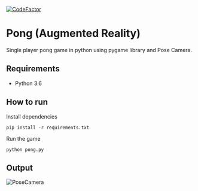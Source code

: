[![CodeFactor](https://www.codefactor.io/repository/github/wonder-tree/pong-python/badge)](https://www.codefactor.io/repository/github/wonder-tree/pong-python)

# Pong (Augmented Reality)
Single player pong game in python using pygame library and Pose Camera.

## Requirements

* Python 3.6

## How to run

Install dependencies
```
pip install -r requirements.txt
```

Run the game
```
python pong.py
```

## Output

![PoseCamera]("outputs/ezgif-1-c20809885e88.gif")

